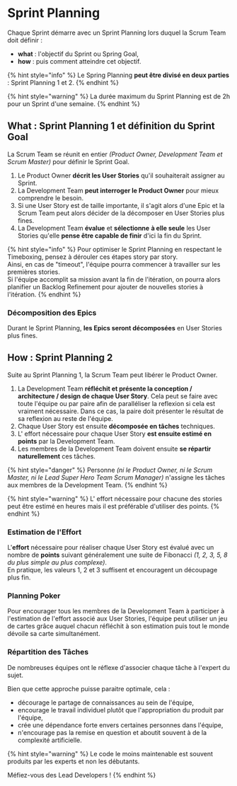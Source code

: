 # Sprint Planning

Chaque Sprint démarre avec un Sprint Planning lors duquel la Scrum Team doit définir :

* **what** : l'objectif du Sprint ou Spring Goal,
* **how** : puis comment atteindre cet objectif.

{% hint style="info" %}
Le Spring Planning **peut être divisé en deux parties** : Sprint Planning 1 et 2.
{% endhint %}

{% hint style="warning" %}
La durée maximum du Sprint Planning est de 2h pour un Sprint d'une semaine.
{% endhint %}

## What : Sprint Planning 1 et définition du Sprint Goal

La Scrum Team se réunit en entier _\(Product Owner, Development Team et Scrum Master\)_ pour définir le Sprint Goal.

1. Le Product Owner **décrit les User Stories** qu'il souhaiterait assigner au Sprint.
2. La Development Team **peut interroger le Product Owner** pour mieux comprendre le besoin.
3. Si une User Story est de taille importante, il s'agit alors d'une Epic et la Scrum Team peut alors décider de la décomposer en User Stories plus fines.
4. La Development Team **évalue** et **sélectionne** **à elle seule** les User Stories qu'elle **pense être capable de finir** d'ici la fin du Sprint.

{% hint style="info" %}
Pour optimiser le Sprint Planning en respectant le Timeboxing, pensez à dérouler ces étapes story par story.  
Ainsi, en cas de "timeout", l'équipe pourra commencer à travailler sur les premières stories.  
Si l'équipe accomplit sa mission avant la fin de l'itération, on pourra alors planifier un Backlog Refinement pour ajouter de nouvelles stories à l'itération.
{% endhint %}

### Décomposition des Epics

Durant le Sprint Planning, **les Epics seront décomposées** en User Stories plus fines.

## How : Sprint Planning 2

Suite au Sprint Planning 1, la Scrum Team peut libérer le Product Owner.

1. La Development Team **réfléchit et présente la conception / architecture / design de chaque User Story**. Cela peut se faire avec toute l'équipe ou par paire afin de paralléliser la reflexion si cela est vraiment nécessaire. Dans ce cas, la paire doit présenter le résultat de sa reflexion au reste de l'équipe.
2. Chaque User Story est ensuite **décomposée en tâches** techniques.
3. L' effort nécessaire pour chaque User Story **est ensuite estimé en points** par la Development Team.
4. Les membres de la Development Team doivent ensuite **se répartir naturellement** ces tâches.

{% hint style="danger" %}
Personne _\(ni le Product Owner, ni le Scrum Master, ni le Lead Super Hero Team Scrum Manager\)_ n'assigne les tâches aux membres de la Development Team.
{% endhint %}

{% hint style="warning" %}
L' effort nécessaire pour chacune des stories peut être estimé en heures mais il est préférable d'utiliser des points.
{% endhint %}

### Estimation de l'Effort

L'**effort** nécessaire pour réaliser chaque User Story est évalué avec un nombre de **points** suivant généralement une suite de Fibonacci _\(1, 2, 3, 5, 8 du plus simple au plus complexe\)_.  
En pratique, les valeurs 1, 2 et 3 suffisent et encouragent un découpage plus fin.

### Planning Poker

Pour encourager tous les membres de la Development Team à participer à l'estimation de l'effort associé aux User Stories, l'équipe peut utiliser un jeu de cartes grâce auquel chacun réfléchit à son estimation puis tout le monde dévoile sa carte simultanément.

### Répartition des Tâches

De nombreuses équipes ont le réflexe d'associer chaque tâche à l'expert du sujet.

Bien que cette approche puisse paraitre optimale, cela :

* décourage le partage de connaissances au sein de l'équipe,
* encourage le travail individuel plutôt que l'appropriation du produit par l'équipe,
* crée une dépendance forte envers certaines personnes dans l'équipe,
* n'encourage pas la remise en question et aboutit souvent à de la complexité artificielle.

{% hint style="warning" %}
Le code le moins maintenable est souvent produits par les experts et non les débutants.

Méfiez-vous des Lead Developers !
{% endhint %}

